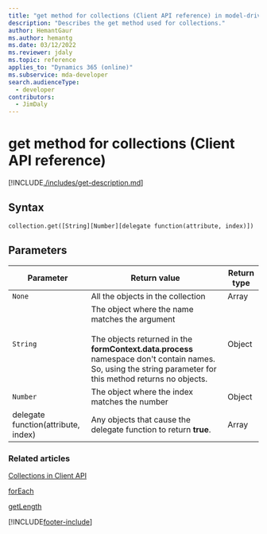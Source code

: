 ```yaml
---
title: "get method for collections (Client API reference) in model-driven apps| MicrosoftDocs"
description: "Describes the get method used for collections."
author: HemantGaur
ms.author: hemantg
ms.date: 03/12/2022
ms.reviewer: jdaly
ms.topic: reference
applies_to: "Dynamics 365 (online)"
ms.subservice: mda-developer
search.audienceType: 
  - developer
contributors:
  - JimDaly
---
```

# get method for collections (Client API reference)



[!INCLUDE[./includes/get-description.md](./includes/get-description.md)]

## Syntax

`collection.get([String][Number][delegate function(attribute, index)])`

## Parameters

|Parameter  |Return value |Return type  |
|---------|------|-------|
|`None`  |All the objects in the collection  |Array|
|`String`  |The object where the name matches the argument<br/><br/>The objects returned in the **formContext.data.process** namespace don't contain names. So, using the string parameter for this method returns no objects.  |Object|
|`Number`  |The object where the index matches the number  |Object|
|delegate function(attribute, index)  |Any objects that cause the delegate function to return **true**.  |Array|


### Related articles

[Collections in Client API](../collections.md)

[forEach](forEach.md)

[getLength](getLength.md)



[!INCLUDE[footer-include](../../../../../includes/footer-banner.md)]
